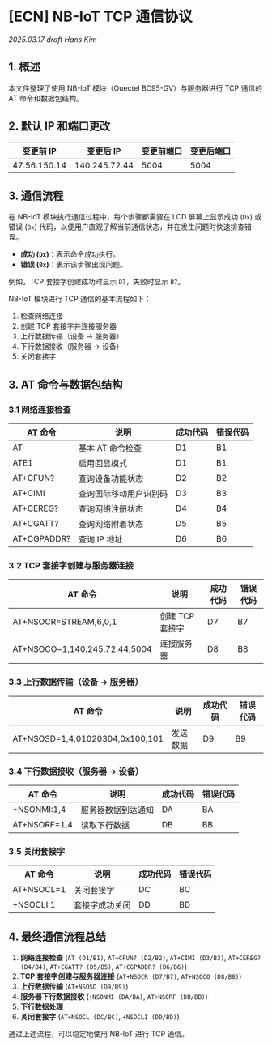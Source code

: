 # [ECN] NB-IoT TCP 通信协议

*2025.03.17 draft Hans Kim*

## 1. 概述

本文件整理了使用 NB-IoT 模块（Quectel BC95-GV）与服务器进行 TCP 通信的 AT 命令和数据包结构。

## 2. 默认 IP 和端口更改

| 变更前 IP | 变更后 IP | 变更前端口 | 变更后端口 |
| --------- | --------- | --------- | --------- |
| 47.56.150.14 | 140.245.72.44 | 5004 | 5004 |

## 3. 通信流程

在 NB-IoT 模块执行通信过程中，每个步骤都需要在 LCD 屏幕上显示成功 (`Dx`) 或错误 (`Bx`) 代码，以便用户直观了解当前通信状态，并在发生问题时快速排查错误。

- **成功 (`Dx`)**：表示命令成功执行。
- **错误 (`Bx`)**：表示该步骤出现问题。

例如，TCP 套接字创建成功时显示 `D7`，失败时显示 `B7`。

NB-IoT 模块进行 TCP 通信的基本流程如下：

1. 检查网络连接
2. 创建 TCP 套接字并连接服务器
3. 上行数据传输（设备 → 服务器）
4. 下行数据接收（服务器 → 设备）
5. 关闭套接字

## 3. AT 命令与数据包结构

### 3.1 网络连接检查

| AT 命令 | 说明 | 成功代码 | 错误代码 |
| -------- | -------- | ------ | ------ |
| AT | 基本 AT 命令检查 | D1 | B1 |
| ATE1 | 启用回显模式 | D1 | B1 |
| AT+CFUN? | 查询设备功能状态 | D2 | B2 |
| AT+CIMI | 查询国际移动用户识别码 | D3 | B3 |
| AT+CEREG? | 查询网络注册状态 | D4 | B4 |
| AT+CGATT? | 查询网络附着状态 | D5 | B5 |
| AT+CGPADDR? | 查询 IP 地址 | D6 | B6 |

### 3.2 TCP 套接字创建与服务器连接

| AT 命令 | 说明 | 成功代码 | 错误代码 |
| -------- | -------- | ------ | ------ |
| AT+NSOCR=STREAM,6,0,1 | 创建 TCP 套接字 | D7 | B7 |
| AT+NSOCO=1,140.245.72.44,5004 | 连接服务器 | D8 | B8 |

### 3.3 上行数据传输（设备 → 服务器）

| AT 命令 | 说明 | 成功代码 | 错误代码 |
| -------- | -------- | ------ | ------ |
| AT+NSOSD=1,4,01020304,0x100,101 | 发送数据 | D9 | B9 |

### 3.4 下行数据接收（服务器 → 设备）

| AT 命令 | 说明 | 成功代码 | 错误代码 |
| -------- | -------- | ------ | ------ |
| +NSONMI:1,4 | 服务器数据到达通知 | DA | BA |
| AT+NSORF=1,4 | 读取下行数据 | DB | BB |

### 3.5 关闭套接字

| AT 命令 | 说明 | 成功代码 | 错误代码 |
| -------- | -------- | ------ | ------ |
| AT+NSOCL=1 | 关闭套接字 | DC | BC |
| +NSOCLI:1 | 套接字成功关闭 | DD | BD |

## 4. 最终通信流程总结

1. **网络连接检查** (`AT (D1/B1)`, `AT+CFUN? (D2/B2)`, `AT+CIMI (D3/B3)`, `AT+CEREG? (D4/B4)`, `AT+CGATT? (D5/B5)`, `AT+CGPADDR? (D6/B6)`)  
2. **TCP 套接字创建与服务器连接** (`AT+NSOCR (D7/B7)`, `AT+NSOCO (D8/B8)`)  
3. **上行数据传输** (`AT+NSOSD (D9/B9)`)  
4. **服务器下行数据接收** (`+NSONMI (DA/BA)`, `AT+NSORF (DB/BB)`)  
5. **下行数据处理**  
6. **关闭套接字** (`AT+NSOCL (DC/BC)`, `+NSOCLI (DD/BD)`)  

通过上述流程，可以稳定地使用 NB-IoT 进行 TCP 通信。
